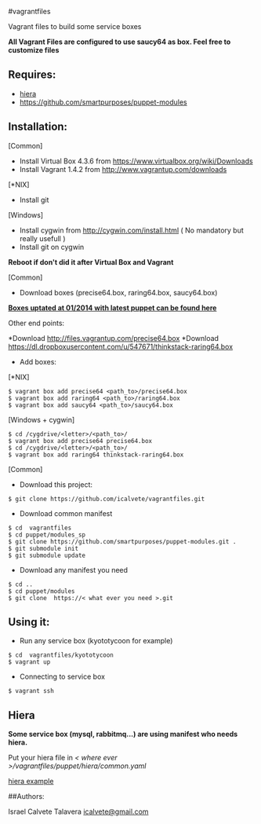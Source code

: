 #vagrantfiles

Vagrant files to build some service boxes

**All Vagrant Files are configured to use saucy64 as box. Feel free to customize files**

## Requires:

* [hiera](http://docs.puppetlabs.com/hiera/1/index.html)
* https://github.com/smartpurposes/puppet-modules

## Installation:

[Common]

* Install Virtual Box  4.3.6 from https://www.virtualbox.org/wiki/Downloads
* Install Vagrant 1.4.2 from http://www.vagrantup.com/downloads

[\*NIX]

* Install git

[Windows]

* Install cygwin from http://cygwin.com/install.html ( No mandatory  but really usefull )
* Install git on cygwin

**Reboot if don't did it after Virtual Box and Vagrant**

[Common]

* Download boxes (precise64.box, raring64.box,  saucy64.box)

**[Boxes uptated at 01/2014 with latest puppet can be found here](https://drive.google.com/folderview?id=0B7WTTQeWTJErRGFUUlUzaW9OSW8&usp=sharing)**

Other end points:

  *Download http://files.vagrantup.com/precise64.box
  *Download https://dl.dropboxusercontent.com/u/547671/thinkstack-raring64.box

* Add boxes:

[\*NIX]


```
$ vagrant box add precise64 <path_to>/precise64.box
$ vagrant box add raring64 <path_to>/raring64.box
$ vagrant box add saucy64 <path_to>/saucy64.box
```


[Windows + cygwin]

```
$ cd /cygdrive/<letter>/<path_to>/
$ vagrant box add precise64 precise64.box
$ cd /cygdrive/<letter>/<path_to>/
$ vagrant box add raring64 thinkstack-raring64.box
```


[Common]

* Download this project:

 ```
$ git clone https://github.com/icalvete/vagrantfiles.git 
 ```


* Download common manifest

 ```
$ cd  vagrantfiles
$ cd puppet/modules_sp
$ git clone https://github.com/smartpurposes/puppet-modules.git .
$ git submodule init
$ git submodule update
 ```

* Download any manifest you need

 ```
$ cd ..
$ cd puppet/modules
$ git clone  https://< what ever you need >.git
 ```

## Using it:

* Run any service box  (kyototycoon for example)


 ```
$ cd  vagrantfiles/kyototycoon
$ vagrant up
 ```

* Connecting to service box

 ```
$ vagrant ssh
 ```

## Hiera

**Some service box (mysql, rabbitmq...) are using manifest who needs hiera.**

Put your hiera file in _< where ever >/vagrantfiles/puppet/hiera/common.yaml_

[hiera example](https://github.com/icalvete/vagrantfiles/blob/master/hiera/common.yaml)


##Authors:

Israel Calvete Talavera <icalvete@gmail.com>
